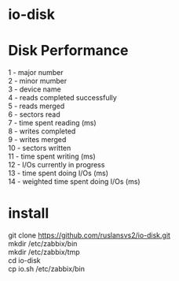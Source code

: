 # io-disk
# Disk Performance 
1 - major number <br>
2 - minor mumber <br>
3 - device name  <br>
4 - reads completed successfully <br>
5 - reads merged  <br>
6 - sectors read  <br>
7 - time spent reading (ms) <br>
8 - writes completed  <br>
9 - writes merged <br>
10 - sectors written <br>
11 - time spent writing (ms) <br>
12 - I/Os currently in progress <br>
13 - time spent doing I/Os (ms) <br>
14 - weighted time spent doing I/Os (ms) <br>


# install <br> 
git clone https://github.com/ruslansvs2/io-disk.git <br>
mkdir /etc/zabbix/bin <br>
mkdir /etc/zabbix/tmp <br>
cd io-disk <br>
cp io.sh /etc/zabbix/bin <br>
